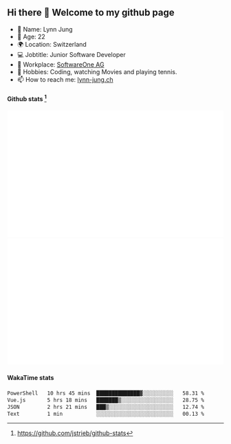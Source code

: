 ## Hi there 👋 Welcome to my github page

- 🧑 Name: Lynn Jung
- 🔞 Age: 22
- 🌍 Location: Switzerland
- 💻 Jobtitle: Junior Software Developer
- 🏢 Workplace: [SoftwareOne AG](https://www.softwareone.com/)
- 🎾 Hobbies: Coding, watching Movies and playing tennis.
- 📫 How to reach me: [lynn-jung.ch](https://lynn-jung.ch/)


#### Github stats [^1]
![](https://github.com/lynn-jung/github-stats/blob/master/generated/overview.svg)  ![](https://github.com/lynn-jung/github-stats/blob/master/generated/languages.svg)


#### WakaTime stats
<!--START_SECTION:waka-->
```text
PowerShell   10 hrs 45 mins  ██████████████▓░░░░░░░░░░   58.31 % 
Vue.js       5 hrs 18 mins   ███████▒░░░░░░░░░░░░░░░░░   28.75 % 
JSON         2 hrs 21 mins   ███▒░░░░░░░░░░░░░░░░░░░░░   12.74 % 
Text         1 min           ░░░░░░░░░░░░░░░░░░░░░░░░░   00.13 % 
```
<!--END_SECTION:waka-->

[^1]: https://github.com/jstrieb/github-stats
